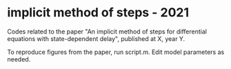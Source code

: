 # implicit method of steps - 2021
 Codes related to the paper "An implicit method of steps for differential equations with state-dependent delay", published at X, year Y.
 
 To reproduce figures from the paper, run script.m. Edit model parameters as needed.
